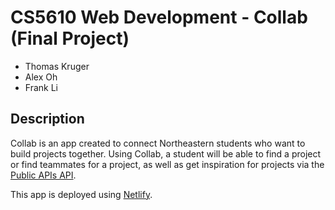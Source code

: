 # CS5610 Web Development - Collab (Final Project)
- Thomas Kruger
- Alex Oh
- Frank Li

## Description
Collab is an app created to connect Northeastern students who want to build projects together. Using Collab, a student will be able to find a project or find teammates for a project, as well as get inspiration for projects via the [Public APIs API](https://github.com/davemachado/public-api).

This app is deployed using [Netlify](https://neu-colab.netlify.app/).
